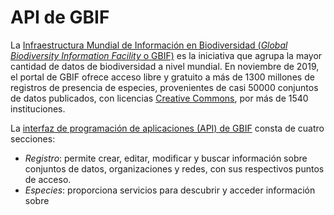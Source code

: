 # API de GBIF
La [Infraestructura Mundial de Información en Biodiversidad (_Global Biodiversity Information Facility_ o GBIF)](https://www.gbif.org/) es la iniciativa que agrupa la mayor cantidad de datos de biodiversidad a nivel mundial. En noviembre de 2019, el portal de GBIF ofrece acceso libre y gratuito a más de 1300 millones de registros de presencia de especies, provenientes de casi 50000 conjuntos de datos publicados, con licencias [Creative Commons](https://creativecommons.org/), por más de 1540 instituciones.

La [interfaz de programación de aplicaciones (API) de GBIF](https://www.gbif.org/developer/summary) consta de cuatro secciones:
* *Registro*: permite crear, editar, modificar y buscar información sobre conjuntos de datos, organizaciones y redes, con sus respectivos puntos de acceso.
* *Especies*: proporciona servicios para descubrir y acceder información sobre 
